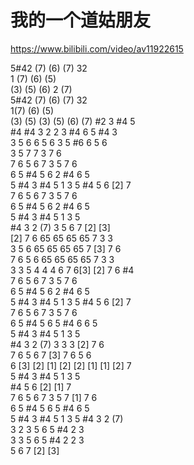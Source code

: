 # 我的一个道姑朋友

<https://www.bilibili.com/video/av11922615>

5#42 (7) (6) (7) 32  
1 (7) (6) (5)  
(3) (5) (6) 2 (7)  
5#42 (7) (6) (7) 32  
1(7) (6) (5)  
(3) (5) (3) (5) (6) (7) #2 3 #4 5  
 #4 #4 3 2 2 3 #4 6 5 #4 3  
3 5 6 6 5 6 3 5 #6 6 5 6  
3 5 7 7 3 7 6  
7 6 5 6 7 3 5 7 6  
6 5 #4 5 6 2 #4 6 5  
5 #4 3 #4 5 1 3 5 #4 5 6 [2] 7  
7 6 5 6 7 3 5 7 6  
6 5 #4 5 6 2 #4 6 5  
5 #4 3 #4 5 1 3 5  
 #4 3 2 (7) 3 5 6 7 [2] [3]  
[2] 7 6 65 65 65 65 7 3 3  
3 5 6 65 65 65 65 7 [3] 7 6  
7 6 5 6 65 65 65 65 7 3 3  
3 3 5 4 4 4 6 7 6[3] [2] 7 6 #4  
7 6 5 6 7 3 5 7 6  
6 5 #4 5 6 2 #4 6 5  
5 #4 3 #4 5 1 3 5 #4 5 6 [2] 7  
7 6 5 6 7 3 5 7 6  
6 5 #4 5 6 5 #4 6 6 5  
5 #4 3 #4 5 1 3 5  
 #4 3 2 (7) 3 3 3 [2] 7 6  
7 6 5 6 7 [3] 7 6 5 6  
6 [3] [2] [1] [2] [2] [1] [1] [2] 7  
5 #4 3 #4 5 1 3 5  
 #4 5 6 [2] [1] 7  
7 6 5 6 7 3 5 7 [1] 7 6  
6 5 #4 5 6 5 #4 6 5  
5 #4 3 #4 5 1 3 5 #4 3 2 (7)  
3 2 3 5 6 5 #4 2 3  
3 3 5 6 5 #4 2 2 3  
5 6 7 [2] [3]  